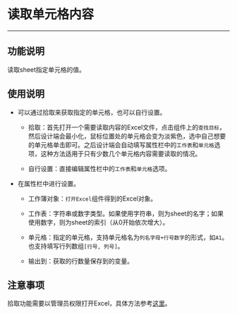 # 读取单元格内容
---
## 功能说明
读取sheet指定单元格的值。

## 使用说明
* 可以通过拾取来获取指定的单元格，也可以自行设置。
  
  * 拾取：首先打开一个需要读取内容的Excel文件，点击组件上的`查找目标`，然后设计端会最小化，鼠标位置处的单元格会变为淡紫色，选中自己想要的单元格单击即可。之后设计端会自动填写属性栏中的`工作表`和`单元格`选项，这种方法适用于只有少数几个单元格内容需要读取的情况。
  
  * 自行设置：直接编辑属性栏中的`工作表`和`单元格`选项。

* 在属性栏中进行设置。

  * 工作簿对象：`打开Excel`组件得到的Excel对象。
  
  * 工作表：字符串或数字类型。如果使用字符串，则为sheet的名字；如果使用数字，则为sheet的索引（从0开始依次增大）。
  
  * 单元格：指定的单元格，支持单元格名为`列名字母+行号数字`的形式，如`A1`。也支持填写行列数组`[行号, 列号]`。
  
  * 输出到：获取的行数量保存到的变量。

## 注意事项
拾取功能需要以管理员权限打开Excel，具体方法参考[这里](http://172.23.0.133:8085/instruction.html)。